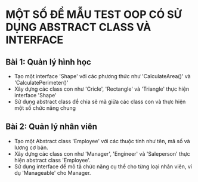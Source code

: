 # MỘT SỐ ĐỀ MẪU TEST OOP CÓ SỬ DỤNG ABSTRACT CLASS VÀ INTERFACE
## Bài 1: Quản lý hình học
- Tạo một interface 'Shape' với các phương thức như 'CalculateArea()' và 'CalculatePerimeter()'
- Xây dựng các class con như 'Cricle', 'Rectangle' và 'Triangle' thực hiện interface 'Shape'
- Sử dụng abstract class để chia sẻ mã giữa các class con và thực hiện một số chức năng chung
## Bài 2: Quản lý nhân viên
- Tạo một Abstract class 'Employee' với các thuộc tính như tên, mã số và lương cơ bản.
- Xây dựng các class con như 'Manager', 'Engineer' và 'Saleperson' thực hiện abstract class 'Employee'.
- Sử dụng interface để mô tả chức năng cụ thể cho từng loại nhân viên, ví dụ 'Manageable' cho Manager.
